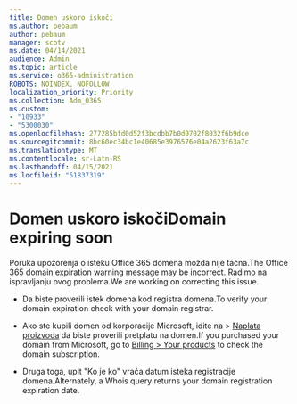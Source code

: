 ```yaml
---
title: Domen uskoro iskoči
ms.author: pebaum
author: pebaum
manager: scotv
ms.date: 04/14/2021
audience: Admin
ms.topic: article
ms.service: o365-administration
ROBOTS: NOINDEX, NOFOLLOW
localization_priority: Priority
ms.collection: Adm_O365
ms.custom:
- "10933"
- "5300030"
ms.openlocfilehash: 277285bfd0d52f3bcdbb7b0d0702f8032f6b9dce
ms.sourcegitcommit: 8bc60ec34bc1e40685e3976576e04a2623f63a7c
ms.translationtype: MT
ms.contentlocale: sr-Latn-RS
ms.lasthandoff: 04/15/2021
ms.locfileid: "51837319"
---
```

# <a name="domain-expiring-soon"></a><span data-ttu-id="5ff34-102">Domen uskoro iskoči</span><span class="sxs-lookup"><span data-stu-id="5ff34-102">Domain expiring soon</span></span>

<span data-ttu-id="5ff34-103">Poruka upozorenja o isteku Office 365 domena možda nije tačna.</span><span class="sxs-lookup"><span data-stu-id="5ff34-103">The Office 365 domain expiration warning message may be incorrect.</span></span> <span data-ttu-id="5ff34-104">Radimo na ispravljanju ovog problema.</span><span class="sxs-lookup"><span data-stu-id="5ff34-104">We are working on correcting this issue.</span></span>

- <span data-ttu-id="5ff34-105">Da biste proverili istek domena kod registra domena.</span><span class="sxs-lookup"><span data-stu-id="5ff34-105">To verify your domain expiration check with your domain registrar.</span></span>

- <span data-ttu-id="5ff34-106">Ako ste kupili domen od korporacije Microsoft, idite na > [Naplata proizvoda](https://admin.microsoft.com/Adminportal/Home?source=applauncher#/subscriptions) da biste proverili pretplatu na domen.</span><span class="sxs-lookup"><span data-stu-id="5ff34-106">If you purchased your domain from Microsoft, go to [Billing > Your products](https://admin.microsoft.com/Adminportal/Home?source=applauncher#/subscriptions) to check the domain subscription.</span></span>

- <span data-ttu-id="5ff34-107">Druga toga, upit "Ko je ko" vraća datum isteka registracije domena.</span><span class="sxs-lookup"><span data-stu-id="5ff34-107">Alternately, a Whois query returns your domain registration expiration date.</span></span>